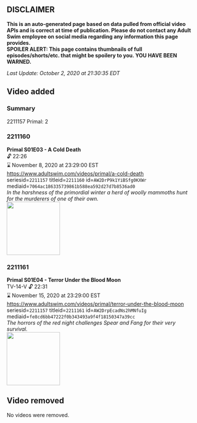 ## DISCLAIMER
**This is an auto-generated page based on data pulled from official video APIs and is correct at time of publication. Please do not contact any Adult Swim employee on social media regarding any information this page provides.**  
**SPOILER ALERT: This page contains thumbnails of full episodes/shorts/etc. that might be spoilery to you. YOU HAVE BEEN WARNED.**  

_Last Update: October 2, 2020 at 21:30:35 EDT_
## Video added
### Summary
2211157 Primal: 2  
### 2211160
**Primal S01E03 - A Cold Death**  
 🔓 22:26  
⌛ November 8, 2020 at 23:29:00 EST  
https://www.adultswim.com/videos/primal/a-cold-death  
seriesid=`2211157` titleid=`2211160` id=`AW2DrP9k1YiBSfg0KXWr` mediaid=`7064ac186335739861b588ea592d27d7b8536ad0`  
_In the harshness of the primordial winter a herd of woolly mammoths hunt for the murderers of one of their own._  
<a href="https://media.cdn.adultswim.com/uploads/20191004/thumbnails/2_191041426462-Primal_003_dup-20190815.jpg"><img src="https://media.cdn.adultswim.com/uploads/20191004/thumbnails/2_191041426462-Primal_003_dup-20190815.jpg" height="144px" /></a>
### 2211161
**Primal S01E04 - Terror Under the Blood Moon**  
TV-14-V 🔓 22:31  
⌛ November 15, 2020 at 23:29:00 EST  
https://www.adultswim.com/videos/primal/terror-under-the-blood-moon  
seriesid=`2211157` titleid=`2211161` id=`AW2DrpEcadNs2hMNfuIg` mediaid=`fe8cd6bb47222f0b343493a9f4f18150347a39cc`  
_The horrors of the red night challenges Spear and Fang for their very survival._  
<a href="https://media.cdn.adultswim.com/uploads/20191004/thumbnails/2_191041426572-Primal_004_dup-20190815.jpg"><img src="https://media.cdn.adultswim.com/uploads/20191004/thumbnails/2_191041426572-Primal_004_dup-20190815.jpg" height="144px" /></a>
## Video removed
No videos were removed.  
